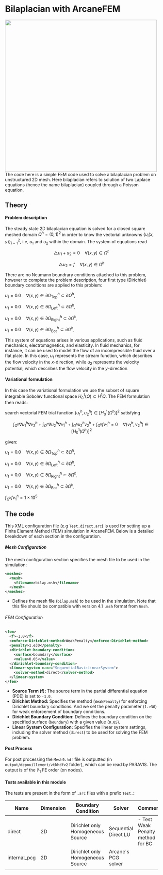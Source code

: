 # Bilaplacian with ArcaneFEM #


<img width="500" align="left" src="https://github.com/arcaneframework/arcanefem/assets/52162083/9f183f44-cc7c-40cb-9b6b-8fefdf0f94bf"/>


The code here is a simple FEM code used to solve a bilaplacian problem on unstructured 2D mesh. Here bilaplacian refers to solution of two Laplace equations (hence the name bilaplacian) coupled through a Poisson equation.



## Theory ##

#### Problem description ####

The steady state 2D bilaplacian equation is solved for a closed square meshed domain $\Omega^h = (0,1)^2$ in order to know the vectorial unknowns $\{u_i(x,y)\}_{i=1}^2$, i.e, $u_1$ and $u_2$ within the domain. The system of equations read

$$\triangle u_1 + u_2  = 0  \quad \forall (x,y)\in\Omega^h $$

$$\triangle u_2  = f  \quad \forall (x,y)\in\Omega^h $$

There are no Neumann boundrary conditions attached to this problem, however to complete the problem description,  four first type (Dirichlet) boundary conditions are applied to this problem:

$u_1 = 0.0  \quad \forall(x,y)\in\partial\Omega^h_{\text{Top}}\subset\partial \Omega^h,$

$u_1 = 0.0  \quad \forall(x,y)\in\partial\Omega^h_{\text{Left}}\subset\partial \Omega^h,$

$u_1 = 0.0  \quad \forall(x,y)\in\partial\Omega^h_{\text{Right}}\subset\partial \Omega^h,$

$u_1 = 0.0  \quad \forall(x,y)\in\partial\Omega^h_{\text{Bot}}\subset\partial \Omega^h,$


This system of equations arises in various applications, such as fluid mechanics, electromagnetics, and elasticity. In fluid mechanics, for instance, it can be used to model the flow of an incompressible fluid over a flat plate. In this case, $u_1$ represents the stream function, which describes the flow velocity in the $x$-direction, while $u_2$ represents the velocity potential, which describes the flow velocity in the $y$-direction.

#### Variational formulation


In this case  the variational formulation we use the subset of square integrable Sobolev functional space   $H^1_{0}(\Omega) \subset H^1{\Omega}$. The FEM formulation then reads:

search vectorial FEM trial function $(u^h_1,u^h_2)\in\left[H^1_0(\Omega^h)\right]^2$ satisfying

$$ \int_{\Omega^h}\nabla u^h_1 \nabla  v_2^h +  \int_{\Omega^h}\nabla u^h_2 \nabla  v_1^h + \int_{\Omega^h} u^h_2   v_2^h + \int_{\Omega^h}f v_1^h = 0 \quad \forall (v_1^h,v_2^h)\in \left[H^1_0(\Omega^h)\right]^2$$

given:

$u_1 = 0.0  \quad \forall(x,y)\in\partial\Omega^h_{\text{Top}}\subset\partial \Omega^h,$

$u_1 = 0.0  \quad \forall(x,y)\in\partial\Omega^h_{\text{Left}}\subset\partial \Omega^h,$

$u_1 = 0.0  \quad \forall(x,y)\in\partial\Omega^h_{\text{Right}}\subset\partial \Omega^h,$

$u_1 = 0.0  \quad \forall(x,y)\in\partial\Omega^h_{\text{Bot}}\subset\partial \Omega^h,$

$\int_{\Omega^h}f v_1^h=1\times10^5$



## The code ##

This XML configuration file (e.g `Test.direct.arc`) is used for setting up a Finite Element Method (FEM) simulation in ArcaneFEM. Below is a detailed breakdown of each section in the configuration.

##### Mesh Configuration ######

The mesh configuration section specifies the mesh file to be used in the simulation:

```xml
<meshes>
  <mesh>
    <filename>bilap.msh</filename>
  </mesh>
</meshes>
```

- Defines the mesh file (`bilap.msh`) to be used in the simulation. Note that this file should be compatible with version 4.1 `.msh` format from `Gmsh`.

###### FEM Configuration

```xml
<fem>
  <f>-1.0</f>
  <enforce-Dirichlet-method>WeakPenalty</enforce-Dirichlet-method>
  <penalty>1.e30</penalty>
  <dirichlet-boundary-condition>
    <surface>boundary</surface>
    <value>0.05</value>
  </dirichlet-boundary-condition>
  <linear-system name="SequentialBasicLinearSystem">
    <solver-method>direct</solver-method>
  </linear-system>
</fem>
```

- **Source Term (f):** The source term in the partial differential equation (PDE) is set to `-1.0`.
- **Dirichlet Method:** Specifies the method (`WeakPenalty`) for enforcing Dirichlet boundary conditions. And we set the penalty parameter (`1.e30`) for weak enforcement of boundary conditions.
- **Dirichlet Boundary Condition:** Defines the boundary condition on the specified surface (`boundary`) with a given value (`0.05`).
- **Linear System Configuration:** Specifies the linear system settings, including the solver method (`direct`) to be used for solving the FEM problem.



#### Post Process ####

For post processing the `Mesh0.hdf` file is outputted (in `output/depouillement/vtkhdfv2` folder), which can be read by PARAVIS. The output is of the $\mathbb{P}_1$ FE order (on nodes).

#### Tests available in this module ####

The tests are present in the form of `.arc` files with a prefix `Test.`:

| Name         | Dimension | Boundary Condition                     | Solver               | Comment                           |
| ------------ | --------- | -------------------------------------- | -------------------- | --------------------------------- |
| direct       | 2D        | Dirichlet only<br />Homogeneous Source | Sequential Direct LU | - Test Weak Penalty method for BC |
| internal_pcg | 2D        | Dirichlet only<br />Homogeneous Source | Arcane's PCG solver  |                                   |
|              |           |                                        |                      |                                   |

